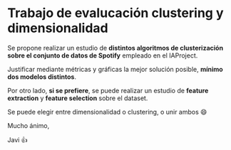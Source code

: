 # Trabajo de evalucación clustering y dimensionalidad

Se propone realizar un estudio de **distintos algoritmos de clusterización sobre el conjunto de datos de Spotify** empleado en el IAProject.

Justificar mediante métricas y gráficas la mejor solución posible, **mínimo dos modelos distintos**.

Por otro lado, **si se prefiere**, se puede realizar un estudio de **feature extraction** y **feature selection** sobre el dataset.

Se puede elegir entre dimensionalidad o clustering, o unir ambos :smile:

Mucho ánimo,

Javi 👍

